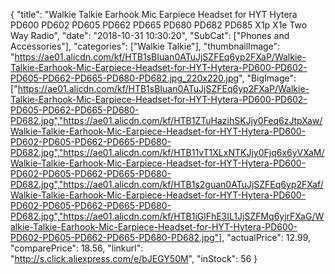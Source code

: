 {
	"title": "Walkie Talkie Earhook Mic Earpiece Headset for HYT Hytera PD600 PD602 PD605 PD662 PD665 PD680 PD682 PD685 X1p X1e Two Way Radio",
	"date": "2018-10-31 10:30:20",
	"SubCat": ["Phones and Accessories"],
	"categories": ["Walkie Talkie"],
	"thumbnailImage": "https://ae01.alicdn.com/kf/HTB1sBIuan0ATuJjSZFEq6yp2FXaP/Walkie-Talkie-Earhook-Mic-Earpiece-Headset-for-HYT-Hytera-PD600-PD602-PD605-PD662-PD665-PD680-PD682.jpg_220x220.jpg",
	"BigImage": ["https://ae01.alicdn.com/kf/HTB1sBIuan0ATuJjSZFEq6yp2FXaP/Walkie-Talkie-Earhook-Mic-Earpiece-Headset-for-HYT-Hytera-PD600-PD602-PD605-PD662-PD665-PD680-PD682.jpg","https://ae01.alicdn.com/kf/HTB1ZTuHazihSKJjy0Feq6zJtpXaw/Walkie-Talkie-Earhook-Mic-Earpiece-Headset-for-HYT-Hytera-PD600-PD602-PD605-PD662-PD665-PD680-PD682.jpg","https://ae01.alicdn.com/kf/HTB11vT1XLxNTKJjy0Fjq6x6yVXaM/Walkie-Talkie-Earhook-Mic-Earpiece-Headset-for-HYT-Hytera-PD600-PD602-PD605-PD662-PD665-PD680-PD682.jpg","https://ae01.alicdn.com/kf/HTB1s2guan0ATuJjSZFEq6yp2FXaf/Walkie-Talkie-Earhook-Mic-Earpiece-Headset-for-HYT-Hytera-PD600-PD602-PD605-PD662-PD665-PD680-PD682.jpg","https://ae01.alicdn.com/kf/HTB1iGlFhE3IL1JjSZFMq6yjrFXaG/Walkie-Talkie-Earhook-Mic-Earpiece-Headset-for-HYT-Hytera-PD600-PD602-PD605-PD662-PD665-PD680-PD682.jpg"],
	"actualPrice": 12.99,
	"comparePrice": 18.56,
	"linkurl": "http://s.click.aliexpress.com/e/bJEGY50M",
	"inStock": 56
}
